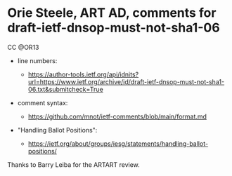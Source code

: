 # Orie Steele, ART AD, comments for draft-ietf-dnsop-must-not-sha1-06 
CC @OR13

* line numbers:
  - https://author-tools.ietf.org/api/idnits?url=https://www.ietf.org/archive/id/draft-ietf-dnsop-must-not-sha1-06.txt&submitcheck=True

* comment syntax:
  - https://github.com/mnot/ietf-comments/blob/main/format.md

* "Handling Ballot Positions":
  - https://ietf.org/about/groups/iesg/statements/handling-ballot-positions/

Thanks to Barry Leiba for the ARTART review. 



